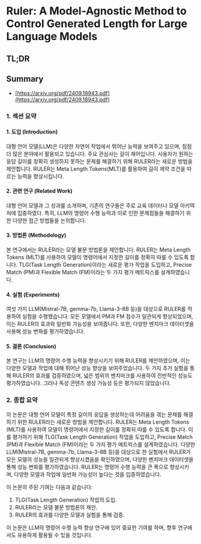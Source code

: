 # Ruler: A Model-Agnostic Method to Control Generated Length for Large Language Models
## TL;DR
## Summary
- [https://arxiv.org/pdf/2409.18943.pdf](https://arxiv.org/pdf/2409.18943.pdf)

### 1. 섹션 요약

#### 1. 도입 (Introduction)
대형 언어 모델(LLM)은 다양한 자연어 작업에서 뛰어난 능력을 보여주고 있으며, 점점 더 많은 분야에서 활용되고 있습니다. 주요 관심사는 길이 제어입니다. 사용자가 원하는 응답 길이를 정확히 생성하지 못하는 문제를 해결하기 위해 RULER라는 새로운 방법을 제안합니다. RULER는 Meta Length Tokens(MLT)를 활용하여 길이 제약 조건을 따르는 능력을 향상시킵니다.

#### 2. 관련 연구 (Related Work)
대형 언어 모델과 그 성과를 소개하며, 기존의 연구들은 주로 교육 데이터나 모델 아키텍처에 집중하였다. 특히, LLM의 명령어 수행 능력과 이로 인한 문제점들을 해결하기 위한 다양한 접근 방법들을 논의합니다.

#### 3. 방법론 (Methodology)
본 연구에서는 RULER라는 모델 불문 방법론을 제안합니다. RULER는 Meta Length Tokens (MLT)를 사용하여 모델이 명령어에서 지정한 길이를 정확히 따를 수 있도록 합니다. TLG(Task Length Generation)이라는 새로운 평가 작업을 도입하고, Precise Match (PM)과 Flexible Match (FM)이라는 두 가지 평가 메트릭스를 설계하였습니다.

#### 4. 실험 (Experiments)
여섯 가지 LLM(Mistral-7B, gemma-7b, Llama-3-8B 등)을 대상으로 RULER를 적용하여 실험을 수행했습니다. 모든 모델에서 PM과 FM 점수가 일관되게 향상되었으며, 이는 RULER의 효과와 일반화 가능성을 보여줍니다. 또한, 다양한 벤치마크 데이터셋을 사용해 성능 변화를 평가하였습니다.

#### 5. 결론 (Conclusion)
본 연구는 LLM의 명령어 수행 능력을 향상시키기 위해 RULER를 제안하였으며, 이는 다양한 모델과 작업에 대해 뛰어난 성능 향상을 보여주었습니다. 두 가지 추가 실험을 통해 RULER의 효과를 검증하였으며, 넓은 범위의 벤치마크를 사용하여 전반적인 성능도 평가하였습니다. 그러나 독성 콘텐츠 생성 가능성 등은 평가되지 않았습니다.

### 2. 종합 요약

이 논문은 대형 언어 모델이 특정 길이의 응답을 생성하는데 어려움을 겪는 문제를 해결하기 위한 RULER라는 새로운 방법을 제안합니다. RULER는 Meta Length Tokens (MLT)를 사용하여 모델이 명령어에서 지정한 길이를 정확히 따를 수 있도록 합니다. 이를 평가하기 위해 TLG(Task Length Generation) 작업을 도입하고, Precise Match (PM)과 Flexible Match (FM)이라는 두 가지 평가 메트릭스를 설계하였습니다. 다양한 LLM(Mistral-7B, gemma-7b, Llama-3-8B 등)을 대상으로 한 실험에서 RULER가 모든 모델의 성능을 일관되게 향상시켰음을 확인하였으며, 다양한 벤치마크 데이터셋을 통해 성능 변화를 평가하였습니다. RULER는 명령어 수행 능력을 큰 폭으로 향상시키며, 다양한 모델과 작업에 일반화 가능성이 높다는 것을 입증하였습니다.

이 논문의 주된 기여는 다음과 같습니다:
1. TLG(Task Length Generation) 작업의 도입.
2. RULER라는 모델 불문 방법론의 제안.
3. RULER의 효과를 다양한 모델과 실험을 통해 검증.

이 논문은 LLM의 명령어 수행 능력 향상 연구에 있어 중요한 기여를 하며, 향후 연구에서도 유용하게 활용될 수 있을 것입니다.
